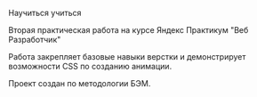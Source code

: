 Научиться учиться

Вторая практическая работа на курсе Яндекс Практикум "Веб Разработчик"

Работа закрепляет базовые навыки верстки и демонстрирует возможности CSS по созданию анимации.

Проект создан по методологии БЭМ.
